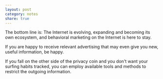```yaml
---
layout: post
category: notes
share: true
---
```

The bottom line is: The Internet is evolving, expanding and becoming its own ecosystem, and behavioral marketing on the Internet is here to stay.

If you are happy to receive relevant advertising that may even give you new, useful information, be happy.

If you fall on the other side of the privacy coin and you don't want your surfing habits tracked, you can employ available tools and methods to restrict the outgoing information.